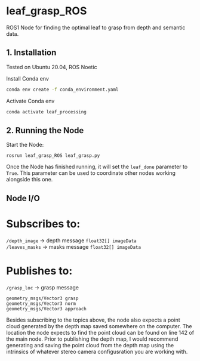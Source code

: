 # leaf_grasp_ROS
ROS1 Node for finding the optimal leaf to grasp from depth and semantic data.


## 1. Installation
Tested on Ubuntu 20.04, ROS Noetic

Install Conda env
```bash
conda env create -f conda_environment.yaml
```
Activate Conda env
```bash
conda activate leaf_processing
```

## 2. Running the Node

Start the Node:

```
rosrun leaf_grasp_ROS leaf_grasp.py
```

Once the Node has finished running, it will set the `leaf_done` parameter to `True`. This parameter can be used to coordinate other nodes working alongside this one.

## Node I/O

# Subscribes to:
  `/depth_image` -> depth message `float32[] imageData` \
  `/leaves_masks` -> masks message `float32[] imageData`

# Publishes to:
  `/grasp_loc` -> grasp message 
  
  `geometry_msgs/Vector3 grasp` \
  `geometry_msgs/Vector3 norm` \
  `geometry_msgs/Vector3 approach`

Besides subscribing to the topics above, the node also expects a point cloud generated by the depth map saved somewhere on the computer. The location the node expects to find the point cloud can be found on line 142 of the main node. Prior to publishing the depth map, I would recommend generating and saving the point cloud from the depth map using the intrinsics of whatever stereo camera configusration you are working with.
  
